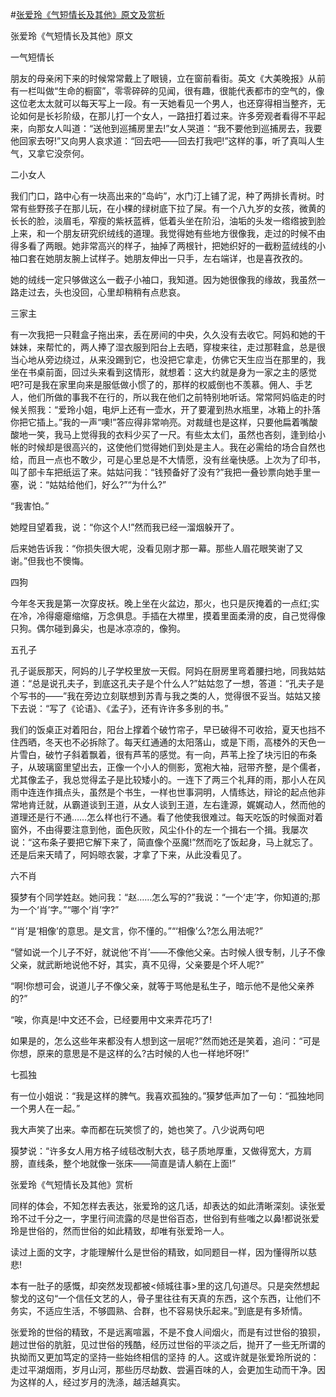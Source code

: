#[张爱玲《气短情长及其他》原文及赏析](https://www.vrrw.net/wx/6561.html)

张爱玲《气短情长及其他》原文

一气短情长

朋友的母亲闲下来的时候常常戴上了眼镜，立在窗前看街。英文《大美晚报》从前有一栏叫做“生命的橱窗”，零零碎碎的见闻，很有趣，很能代表都市的空气的，像这位老太太就可以每天写上一段。有一天她看见一个男人，也还穿得相当整齐，无论如何是长衫阶级，在那儿打一个女人，一路扭打着过来。许多旁观者看得不平起来，向那女人叫道：“送他到巡捕房里去!”女人哭道：“我不要他到巡捕房去，我要他回家去呀!”又向男人哀求道：“回去吧——回去打我吧!”这样的事，听了真叫人生气，又拿它没奈何。



二小女人

我们门口，路中心有一块高出来的“岛屿”，水门汀上铺了泥，种了两排长青树。时常有些野孩子在那儿玩，在小棵的绿树底下拉了屎。有一个八九岁的女孩，微黄的长长的脸，淡眉毛，窄瘦的紫袄蓝裤，低着头坐在阶沿，油垢的头发一绺绺披到脸上来，和一个朋友研究织绒线的道理。我觉得她有些地方很像我，走过的时候不由得多看了两眼。她非常高兴的样子，抽掉了两根针，把她织好的一截粉蓝绒线的小袖口套在她朋友腕上试样子。她朋友伸出一只手，左右端详，也是喜孜孜的。

她的绒线一定只够做这么一截子小袖口，我知道。因为她很像我的缘故，我虽然一路走过去，头也没回，心里却稍稍有点悲哀。

三家主

有一次我把一只鞋盒子拖出来，丢在房间的中央，久久没有去收它。阿妈和她的干妹妹，来帮忙的，两人捧了湿衣服到阳台上去晒，穿梭来往，走过那鞋盒，总是很当心地从旁边绕过，从来没踢到它，也没把它拿走，仿佛它天生应当在那里的，我坐在书桌前面，回过头来看到这情形，就想着：这大约就是身为一家之主的感觉吧?可是我在家里向来是服低做小惯了的，那样的权威倒也不羡慕。佣人、手艺人，他们所做的事我不在行的，所以我在他们之前特别地听话。常常阿妈临走的时候关照我：“爱玲小姐，电炉上还有一壶水，开了要灌到热水瓶里，冰箱上的扑落你把它插上。”我的一声“噢!”答应得非常响亮。对裁缝也是这样，只要他扁着嘴酸酸地一笑，我马上觉得我的衣料少买了一尺。有些太太们，虽然也吝刻，逢到给小帐的时候却是很高兴的，这使他们觉得她们到处是主人。我在必需给的场合自然也给，而且一点也不敢少，可是心里总是不大情愿，没有丝毫快感。上次为了印书，叫了部卡车把纸运了来。姑姑问我：“钱预备好了没有?”我把一叠钞票向她手里一塞，说：“姑姑给他们，好么?”“为什么?”

“我害怕。”

她瞠目望着我，说：“你这个人!”然而我已经一溜烟躲开了。

后来她告诉我：“你损失很大呢，没看见刚才那一幕。那些人眉花眼笑谢了又谢。”但我也不懊悔。

四狗

今年冬天我是第一次穿皮袄。晚上坐在火盆边，那火，也只是灰掩着的一点红;实在冷，冷得瘪瘪缩缩，万念俱息。手插在大襟里，摸着里面柔滑的皮，自己觉得像只狗。偶尔碰到鼻尖，也是冰凉凉的，像狗。



五孔子

孔子诞辰那天，阿妈的儿子学校里放一天假。阿妈在厨房里弯着腰扫地，同我姑姑道：“总是说孔夫子，到底这孔夫子是个什么人?”姑姑忽了一想，答道：“孔夫子是个写书的——”我在旁边立刻联想到苏青与我之类的人，觉得很不妥当。姑姑又接下去说：“写了《论语》、《孟子》，还有许许多多别的书。”

我们的饭桌正对着阳台，阳台上撑着个破竹帘子，早已破得不可收拾，夏天也挡不住西晒，冬天也不必拆除了。每天红通通的太阳落山，或是下雨，高楼外的天色一片雪白，破竹子斜着飘着，很有芦苇的感觉。有一向，芦苇上拴了块污旧的布条子，从玻璃窗里望出去，正像一个小人的侧影，宽袍大袖，冠带齐整，是个儒者，尤其像孟子，我总觉得孟子是比较矮小的。一连下了两三个礼拜的雨，那小人在风雨中连连作揖点头，虽然是个书生，一样也世事洞明，人情练达，辩论的起点他非常地肯迁就，从霸道谈到王道，从女人谈到王道，左右逢源，娓娓动人，然而他的道理还是行不通……怎么样也行不通。看了他使我很难过。每天吃饭的时候面对着窗外，不由得要注意到他，面色灰败，风尘仆仆的左一个揖右一个揖。我屡次说：“这布条子要把它解下来了，简直像个巫魔!”然而吃了饭起身，马上就忘了。还是后来天晴了，阿妈晾衣裳，才拿了下来，从此没看见了。

六不肖

獏梦有个同学姓赵。她问我：“赵……怎么写的?”我说：“一个‘走’字，你知道的;那为一个‘肖’字。”“哪个‘肖’字?”

“‘肖’是‘相像’的意思。是文言，你不懂的。”“‘相像’么?怎么用法呢?”

“譬如说一个儿子不好，就说他‘不肖’——不像他父亲。古时候人很专制，儿子不像父亲，就武断地说他不好，其实，真不见得，父亲要是个坏人呢?”

“啊!你想可会，说道儿子不像父亲，就等于骂他是私生子，暗示他不是他父亲养的?”

“唉，你真是!中文还不会，已经要用中文来弄花巧了!

如果是的，怎么这些年来都没有人想到这一层呢?”然而她还是笑着，追问：“可是你想，原来的意思是不是这样的么?古时候的人也一样地坏呀!”

七孤独

有一位小姐说：“我是这样的脾气。我喜欢孤独的。”獏梦低声加了一句：“孤独地同一个男人在一起。”

我大声笑了出来。幸而都在玩笑惯了的，她也笑了。八少说两句吧

獏梦说：“许多女人用方格子绒毯改制大衣，毯子质地厚重，又做得宽大，方肩膀，直线条，整个地就像一张床——简直是请人躺在上面!”

张爱玲《气短情长及其他》赏析

同样的体会，不知怎样去表达，张爱玲的这几话，却表达的如此清晰深刻。读张爱玲不过千分之一，字里行间流露的尽是世俗百态，世俗到有些嗤之以鼻!都说张爱玲是世俗的，然而世俗的如此精致，却唯有张爱玲一人。

读过上面的文字，才能理解什么是世俗的精致，如同题目一样，因为懂得所以慈悲!

本有一肚子的感慨，却突然发现都被<倾城往事>里的这几句道尽。只是突然想起黎戈的这句“一个信任文艺的人，骨子里往往有天真的东西，这个东西，让他们不务实，不适应生活，不够圆熟、合群，也不容易快乐起来。”到底是有多矫情。

张爱玲的世俗的精致，不是远离喧嚣，不是不食人间烟火，而是有过世俗的狼狈，趟过世俗的肮脏，见过世俗的残酷，经历过世俗的平淡之后，抛开了一些无所谓的执拗而又更加笃定的坚持一些始终相信的坚持 的人。这或许就是张爱玲所说的：走过平湖烟雨，岁月山河，那些历尽劫数、尝遍百味的人，会更加生动而干净。因为这样的人，经过岁月的洗涤，越活越真实。

